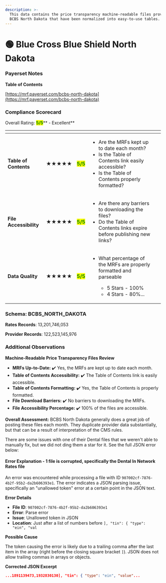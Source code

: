 ```yaml
---
description: >-
  This data contains the price transparency machine-readable files provided by
  BCBS North Dakota that have been normalized into easy-to-use tables.
---
```


# 🟢 Blue Cross Blue Shield North Dakota

### Payerset Notes

**Table of Contents**

[https://mrf.payerset.com/bcbs-north-dakota](https://mrf.payerset.com/bcbs-north-dakota)

### Compliance Scorecard

Overall Rating: <mark style="color:green;">**5/5**</mark>** - Excellent**

<table data-view="cards"><thead><tr><th></th><th></th><th></th><th></th><th data-hidden data-card-cover data-type="files"></th></tr></thead><tbody><tr><td><strong>Table of Contents</strong></td><td><strong>★★★★★</strong></td><td><mark style="color:green;"><strong>5/5</strong></mark></td><td><ul><li>Are the MRFs kept up to date each month? </li><li>Is the Table of Contents link easily accessible?</li><li>Is the Table of Contents properly formatted?</li></ul></td><td></td></tr><tr><td><strong>File Accessibility</strong></td><td><strong>★★★★★</strong></td><td><mark style="color:green;"><strong>5/5</strong></mark></td><td><ul><li>Are there any barriers to downloading the files?</li><li>Do the Table of Contents links expire before publishing new links?</li></ul></td><td></td></tr><tr><td><strong>Data Quality</strong></td><td><strong>★★★★★</strong></td><td><mark style="color:green;"><strong>5/5</strong></mark></td><td><ul><li><p>What percentage of the MRFs are properly formatted and parseable</p><ul><li>5 Stars - 100%</li><li>4 Stars - 80%...</li></ul></li></ul></td><td></td></tr></tbody></table>

### Schema: BCBS\_NORTH\_DAKOTA

**Rates Records**: 13,201,746,053

**Provider Records**: 122,523,145,976

### Additional Observations

**Machine-Readable Price Transparency Files Review**

* **MRFs Up-to-Date:** ✔️ Yes, the MRFs are kept up to date each month.
* **Table of Contents Accessibility:** ✔️ The Table of Contents link is easily accessible.
* **Table of Contents Formatting:** ✔️ Yes, the Table of Contents is properly formatted.
* **File Download Barriers:** ✔️ No barriers to downloading the MRFs.
* **File Accessibility Percentage:** ✔️ 100% of the files are accessible.

**Overall Assessment:** BCBS North Dakota generally does a great job of posting these files each month. They duplicate provider data substantially, but that can be a result of interpretation of the CMS rules.

There are some issues with one of their Dental files that we weren't able to manually fix, but we did not ding them a star for it. See the full JSON error below:

#### Error Explanation - 1 file is corrupted, specifically the Dental In Network Rates file

An error was encountered while processing a file with ID `907002cf-7876-4b2f-95b2-da2b606393e1`. The error indicates a JSON parsing issue, specifically an "unallowed token" error at a certain point in the JSON text.

**Error Details**

* **File ID**: `907002cf-7876-4b2f-95b2-da2b606393e1`
* **Error**: Parse error
* **Issue**: Unallowed token in JSON
* **Location**: Just after a list of numbers before `], "tin": { "type": "ein", "val`

**Possible Cause**

The token causing the error is likely due to a trailing comma after the last item in the array (right before the closing square bracket `]`). JSON does not allow trailing commas in arrays or objects.

**Corrected JSON Excerpt**

```json
...1891139473,1932830130], "tin": { "type": "ein", "value"...
```
